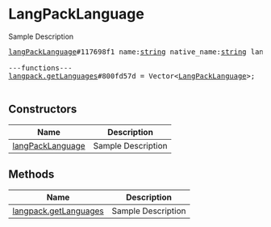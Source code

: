 # LangPackLanguage

Sample Description

<pre>
<a href="../constructor/langPackLanguage.md">langPackLanguage</a>#117698f1 name:<a href="../type/string.md">string</a> native_name:<a href="../type/string.md">string</a> lang_code:<a href="../type/string.md">string</a> = <a href="../type/LangPackLanguage.md">LangPackLanguage</a>;

---functions---
<a href="../method/langpack.getLanguages.md">langpack.getLanguages</a>#800fd57d = Vector&lt;<a href="../type/LangPackLanguage.md">LangPackLanguage</a>&gt;;

</pre>

## Constructors

| Name | Description |
|------|-------------|
| [langPackLanguage](../constructor/langPackLanguage.md) | Sample Description |

## Methods

| Name | Description |
|------|-------------|
| [langpack.getLanguages](../method/langpack.getLanguages.md) | Sample Description |

